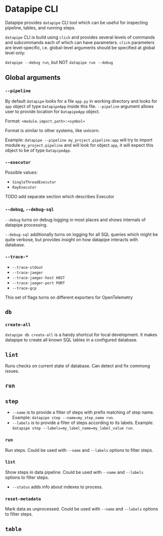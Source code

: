 # Datapipe CLI

Datapipe provides `datapipe` CLI tool which can be useful for inspecting
pipeline, tables, and running steps.

`datapipe` CLI is build using `click` and provides several levels of commands
and subcommands each of which can have parameters. `click` parameters are
level-specific, i.e. global-level arguments should be specified at global level
only: 

`datapipe --debug run`, but NOT `datapipe run --debug`

## Global arguments

### `--pipeline`

By default `datapipe` looks for a file `app.py` in working directory and looks
for `app` object of type `DatapipeApp` inside this file. `--pipeline` argument
allows user to provide location for `DatapipeApp` object.

Format: `<module.import.path>:<symbol>`

Format is similar to other systems, like uvicorn.

Example: `datapipe --pipeline my_project.pipeline:app` will try to import module
`my_project.pipeline` and will look for object `app`, it will expect this object
to be of type `DatapipeApp`.

### `--executor`

Possible values:

* `SingleThreadExecutor`
* `RayExecutor`

TODO add separate section which describes Executor

### `--debug`, `--debug-sql`

`--debug` turns on debug logging in most places and shows internals of
datapipe processing.

`--debug-sql` additionally turns on logging for all SQL queries which might be
quite verbose, but provides insight on how datapipe interacts with database.

### `--trace-*`

* `--trace-stdout`
* `--trace-jaeger`
* `--trace-jaeger-host HOST`
* `--trace-jaeger-port PORT`
* `--trace-gcp`

This set of flags turns on different exporters for OpenTelemetry

## `db`

### `create-all`

`datapipe db create-all` is a handy shortcut for local development. It makes
datapipe to create all known SQL tables in a configured database.

## `lint`

Runs checks on current state of database. Can detect and fix commong issues.

## `run`

## `step`

* `--name` is to provide a filter of steps with prefix matching of step name. Example: `datapipe step --name=my_step_name run`.
* `--labels` is to provide a filter of steps according to its labels. Example: `datapipe step --labels=my_label_name=my_label_value run`.

### `run`

Run steps. Could be used with `--name` and `--labels` options to filter steps.

### `list`

Show steps in data pipeline. Could be used with `--name` and `--labels` options to filter steps.

* `--status` adds info about indexes to process.

### `reset-metadata`

Mark data as unprocessed. Could be used with `--name` and `--labels` options to filter steps.

## `table`
